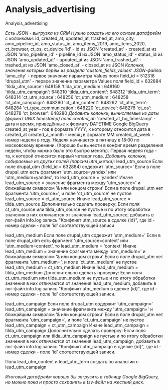 # Analysis_advertising
Analysis_advertising

*Есть JSON - выгрузка из CRM*
*Нужно создать на его основе датафрейм c колонками:*
id, created_at, updated_at, trashed_at, amo_city, amo_pipeline_id, amo_status_id, amo_items_2019, amo_items_2020, ct_browser, ct_os, ct_device
'id' - id из JSON
'created_at' - created_at из JSON
'amo_pipeline_id' - pipeline_id из JSON
'amo_status_id' - status_id из JSON
'amo_updated_at' - updated_at из JSON
'amo_trashed_at' - trashed_at из JSON
'amo_closed_at' - closed_at из JSON
*Колонки, значения которых берём из раздела 'custom_fields_values' JSON-файла:*
'amo_city' - первое значение параметра Values поля field_id = 512318
'drupal_utm' - первое значение параметра Values поля field_id = 632884
'tilda_utm_source': 648158 'tilda_utm_medium': 648160 'tilda_utm_campaign': 648310 'tilda_utm_content': 648312 'tilda_utm_term': 648314 'ct_utm_source': 648256 'ct_utm_medium': 648258 'ct_utm_campaign': 648260 'ct_utm_content': 648262 'ct_utm_term': 648264
'ct_type_communication': 648220
'ct_device': 648276 'ct_os': 648278 'ct_browser': 648280
*Добавить колонки, вычисляемые из даты (формат UNIX timestamp) поля created_at:*
'created_at_bq_timestamp' - дата и время, приведённые к формату DATETIME Google BigQuery
created_at_year - год в формате YYYY, к которому относится дата в created_at
created_a_month - месяц в формате MM
created_at_week - номер недели в году. Неделя начинается в пятницу в 18:00 по московскому времени. (Хорошо бы вынести в конфиг время разделения недели, чтобы можно было это быстро менять). Первая неделя года - та, к которой относится первый четверг года.
*Добавить колонки, собираемые из других полей (парсим utm_метки):*
lead_utm_source
Если поле drupal_utm (field_id = 632884) содержит ‘utm_source=’
Если в поле drupal_utm есть фрагмент 'utm_source=yandex' или 'utm_medium=yandex', то lead_utm_source = 'yandex'
Иначе lead_utm_source = значение фрагмента между 'utm_source=' и ближайшим символом '& или концом строки'
Eсли в поле drupal_utm нет фрагмента 'utm_source=', и поле 'ct_utm_source' не пустое lead_utm_source = ct_utm_source
Иначе
lead_utm_source = tilda_utm_source
Дополнительно сделать проверку: Если поля ct_utm_source или tilda_utm_source не пустые и по итогу обработки значения в них отличаются от значения lead_utm_source, добавить в лог-файл info.log запись "Конфликт utm_source в сделке {id}", где id - номер сделки - поле 'id' соответствующей записи

lead_utm_medium
Если поле drupal_utm содержит ‘utm_medium=’
Если в поле drupal_utm есть фрагмент 'utm_source=context' или 'utm_medium=context', то lead_utm_medium = 'context'
Иначе lead_utm_medium = значение фрагмента между 'utm_medium=' и ближайшим символом '& или концом строки'
Если в поле drupal_utm нет фрагмента 'utm_medium=', и поле 'ct_utm_medium' не пустое
lead_utm_medium = ct_utm_medium
Иначе
lead_utm_medium = tilda_utm_medium
Дополнительно сделать проверку: Если поля ct_utm_medium или tilda_utm_medium не пустые и по итогу обработки значения в них отличаются от значения lead_utm_medium, добавить в лог-файл info.log запись "Конфликт utm_medium в сделке {id}", где id - номер сделки - поле 'id' соответствующей записи.

lead_utm_campaign
Если поле drupal_utm содержит ‘utm_campaign=’
lead_utm_campaign = значение фрагмента между 'utm_campaign=' и ближайшим символом '& или концом строки'
Если в поле drupal_utm нет фрагмента 'utm_campaign=', и поле 'ct_utm_campaign' не пустое
lead_utm_campaign = ct_utm_campaign
Иначе
lead_utm_campaign = tilda_utm_campaign
Дополнительно сделать проверку: Если поля ct_utm_campaign или tilda_utm_campaign не пустые и по итогу обработки значения в них отличаются от значения lead_utm_campaign, добавить в лог-файл info.log запись "Конфликт utm_campaign в сделке {id}", где id - номер сделки - поле 'id' соответствующей записи.

Поля lead_utm_content и lead_utm_term создать по аналогии с lead_utm_campaign

*Итоговый датафрейм хорошо бы загрузить в таблицу Google BigQuery, но можно пока и просто сохранить в tsv-файл на жесткий диск.*
